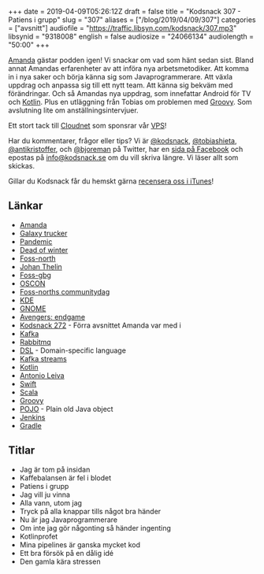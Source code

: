+++
date = 2019-04-09T05:26:12Z
draft = false
title = "Kodsnack 307 - Patiens i grupp"
slug = "307"
aliases = ["/blog/2019/04/09/307"]
categories = ["avsnitt"]
audiofile = "https://traffic.libsyn.com/kodsnack/307.mp3"
libsynid = "9318008"
english = false
audiosize = "24066134"
audiolength = "50:00"
+++

[Amanda](https://twitter.com/itssotoday) gästar podden igen! Vi snackar om vad som hänt sedan sist. Bland annat Amandas erfarenheter av att införa nya arbetsmetodiker. Att komma in i nya saker och börja känna sig som Javaprogrammerare. Att växla uppdrag och anpassa sig till ett nytt team. Att känna sig bekväm med förändringar. Och så Amandas nya uppdrag, som innefattar Android för TV och [Kotlin](https://en.wikipedia.org/wiki/Kotlin_%28programming_language%29). Plus en utläggning från Tobias om problemen med [Groovy](https://en.wikipedia.org/wiki/Apache_Groovy). Som avslutning lite om anställningsintervjuer.

Ett stort tack till [Cloudnet](http://www.cloudnet.se) som sponsrar vår [VPS](http://en.wikipedia.org/wiki/Virtual_private_server)!

Har du kommentarer, frågor eller tips? Vi är [@kodsnack](https://www.twitter.com/kodsnack), [@tobiashieta](https://www.twitter.com/tobiashieta), [@antikristoffer](https://www.twitter.com/antikristoffer), och [@bjoreman](https://www.twitter.com/bjoreman) på Twitter, har en [sida på Facebook](https://www.facebook.com/kodsnack) och epostas på [info@kodsnack.se](mailto:info@kodsnack.se) om du vill skriva längre. Vi läser allt som skickas.

Gillar du Kodsnack får du hemskt gärna [recensera oss i iTunes](http://itunes.apple.com/se/podcast/kodsnack/id561631498?l=en)!

## Länkar ##
* [Amanda](https://twitter.com/itssotoday)
* [Galaxy trucker](https://en.wikipedia.org/wiki/Galaxy_Trucker)
* [Pandemic](https://en.wikipedia.org/wiki/Pandemic_%28board_game%29)
* [Dead of winter](https://boardgamegeek.com/boardgame/150376/dead-winter-crossroads-game)
* [Foss-north](https://foss-north.se/2019/)
* [Johan Thelin](http://www.thelins.se/johan/blog/)
* [Foss-gbg](https://foss-gbg.se/)
* [OSCON](https://conferences.oreilly.com/oscon/oscon-or)
* [Foss-norths communitydag](https://foss-north.se/2019/community-day.html)
* [KDE](https://en.wikipedia.org/wiki/KDE)
* [GNOME](https://en.wikipedia.org/wiki/GNOME)
* [Avengers: endgame](https://en.wikipedia.org/wiki/Avengers:_Endgame)
* [Kodsnack 272](https://kodsnack.se/272/) - Förra avsnittet Amanda var med i
* [Kafka](https://kafka.apache.org/)
* [Rabbitmq](https://en.wikipedia.org/wiki/RabbitMQ)
* [DSL](https://en.wikipedia.org/wiki/Domain-specific_language) - Domain-specific language
* [Kafka streams](https://kafka.apache.org/documentation/streams/)
* [Kotlin](https://en.wikipedia.org/wiki/Kotlin_%28programming_language%29)
* [Antonio Leiva](https://antonioleiva.com/)
* [Swift](https://en.wikipedia.org/wiki/Swift_%28programming_language%29)
* [Scala](https://en.wikipedia.org/wiki/Scala_%28programming_language%29)
* [Groovy](https://en.wikipedia.org/wiki/Apache_Groovy)
* [POJO](https://en.wikipedia.org/wiki/Plain_old_Java_object) - Plain old Java object
* [Jenkins](https://en.wikipedia.org/wiki/Jenkins_%28software%29)
* [Gradle](https://en.wikipedia.org/wiki/Gradle)

## Titlar ##
* Jag är tom på insidan
* Kaffebalansen är fel i blodet
* Patiens i grupp
* Jag vill ju vinna
* Alla vann, utom jag
* Tryck på alla knappar tills något bra händer
* Nu är jag Javaprogrammerare
* Om inte jag gör någonting så händer ingenting
* Kotlinprofet
* Mina pipelines är ganska mycket kod
* Ett bra försök på en dålig idé
* Den gamla kära stressen